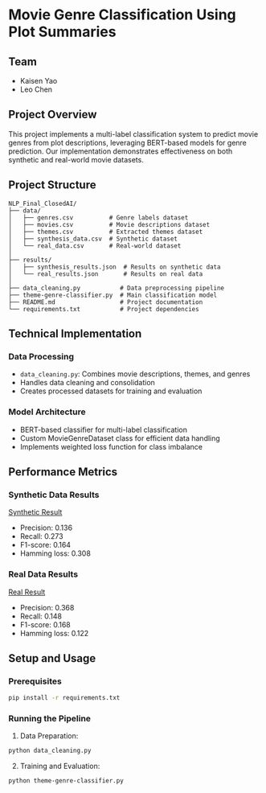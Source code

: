 # Movie Genre Classification Using Plot Summaries

## Team
- Kaisen Yao
- Leo Chen

## Project Overview
This project implements a multi-label classification system to predict movie genres from plot descriptions, leveraging BERT-based models for genre prediction. Our implementation demonstrates effectiveness on both synthetic and real-world movie datasets.

## Project Structure
```
NLP_Final_ClosedAI/
├── data/
│   ├── genres.csv          # Genre labels dataset
│   ├── movies.csv          # Movie descriptions dataset
│   ├── themes.csv          # Extracted themes dataset
│   ├── synthesis_data.csv  # Synthetic dataset
│   └── real_data.csv       # Real-world dataset
│
├── results/
│   ├── synthesis_results.json  # Results on synthetic data
│   └── real_results.json       # Results on real data
│
├── data_cleaning.py           # Data preprocessing pipeline
├── theme-genre-classifier.py  # Main classification model
├── README.md                  # Project documentation
└── requirements.txt           # Project dependencies
```

## Technical Implementation

### Data Processing
- `data_cleaning.py`: Combines movie descriptions, themes, and genres
- Handles data cleaning and consolidation
- Creates processed datasets for training and evaluation

### Model Architecture
- BERT-based classifier for multi-label classification
- Custom MovieGenreDataset class for efficient data handling
- Implements weighted loss function for class imbalance

## Performance Metrics

### Synthetic Data Results
[Synthetic Result](https://github.com/kaisenyao/NLP_Final_ClosedAI/results/synthesis_results.json)
- Precision: 0.136
- Recall: 0.273
- F1-score: 0.164
- Hamming loss: 0.308

### Real Data Results
[Real Result](https://github.com/kaisenyao/NLP_Final_ClosedAI/results/real_results.json)
- Precision: 0.368
- Recall: 0.148
- F1-score: 0.168
- Hamming loss: 0.122

## Setup and Usage

### Prerequisites
```bash
pip install -r requirements.txt
```

### Running the Pipeline
1. Data Preparation:
```bash
python data_cleaning.py
```

2. Training and Evaluation:
```bash
python theme-genre-classifier.py
```